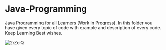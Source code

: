 # Java-Programming
Java Programming for all Learners (Work in Progress). In this folder you have given every topic of code with example and description of every code. Keep Learning Best wishes.

![2rZciQ](https://user-images.githubusercontent.com/121013050/233616786-52f487cf-1dad-46d2-b209-a32da3fa90c6.png)
